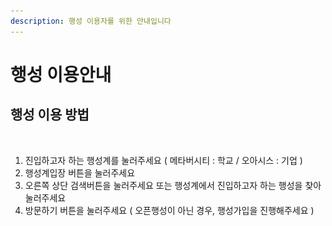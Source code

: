 ```yaml
---
description: 행성 이용자를 위한 안내입니다
---
```


# 행성 이용안내

## 행성 이용 방법

<figure><img src="../../../.gitbook/assets/행성 방문.png" alt=""><figcaption></figcaption></figure>

1. 진입하고자 하는 행성계를 눌러주세요 ( 메타버시티 : 학교 / 오아시스 : 기업 )
2. 행성계입장 버튼을 눌러주세요&#x20;
3. 오른쪽 상단 검색버튼을 눌러주세요  또는 행성계에서 진입하고자 하는 행성을 찾아 눌러주세요&#x20;
4. 방문하기 버튼을 눌러주세요 (  오픈행성이 아닌 경우, 행성가입을 진행해주세요 )

